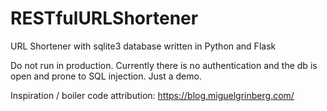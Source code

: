 # RESTfulURLShortener
URL Shortener with sqlite3 database written in Python and Flask

Do not run in production. Currently there is no authentication and the db is open and prone to SQL injection. Just a demo.

Inspiration / boiler code attribution: https://blog.miguelgrinberg.com/
